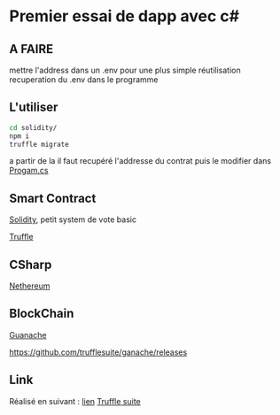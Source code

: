# Premier essai de dapp avec c#

## A FAIRE
mettre l'address dans un .env pour une plus simple réutilisation
recuperation du .env dans le programme

## L'utiliser


```bash
cd solidity/
npm i
truffle migrate
```
a partir de la il faut recupéré l'addresse du contrat
puis le modifier dans [Progam.cs](./Program.cs)


## Smart Contract
[Solidity](https://docs.soliditylang.org/en/v0.8.11/), petit system de vote basic

[Truffle](https://docs.soliditylang.org/en/v0.8.11/)

## CSharp
[Nethereum](http://docs.nethereum.com/en/latest/)

## BlockChain
[Guanache](https://trufflesuite.com/docs/ganache/quickstart.html#1-install-ganache)

https://github.com/trufflesuite/ganache/releases

## Link
Réalisé en suivant : [lien](https://medium.com/my-blockchain-development-daily-journey/interfacing-net-and-ethereum-blockchain-smart-contracts-with-nethereum-2fa3729ac933)
[Truffle suite](https://trufflesuite.com/)